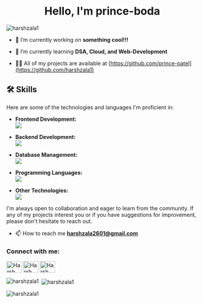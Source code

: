 # 

<h1 align="center">Hello, I'm prince-boda</h1>
<p align="left"> <img src="https://komarev.com/ghpvc/?username=harshzala1&label=Profile%20views&color=0e75b6&style=flat" alt="harshzala1" /> </p>

- 🔭 I’m currently working on **something cool!!!**

- 🌱 I’m currently learning **DSA, Cloud, and Web-Development**

- 👨‍💻 All of my projects are available at [https://github.com/prince-patel](https://github.com/harshzala1)
## 🛠 Skills

Here are some of the technologies and languages I'm proficient in:

- **Frontend Development:**<br/>
  <img src="https://skillicons.dev/icons?i=react,nextjs,dotnet,flutter,tailwindcss,bootstrap"/>

- **Backend Development:**<br/>
  <img src="https://skillicons.dev/icons?i=nodejs,express,dotnet"/>

- **Database Management:**<br/>
  <img src="https://skillicons.dev/icons?i=mongodb,mysql,sqlite"/>

- **Programming Languages:**<br/>
  <img src="https://skillicons.dev/icons?i=js,dart,java"/>

- **Other Technologies:**<br/>
  <img src="https://skillicons.dev/icons?i=github,git,postman"/>

I'm always open to collaboration and eager to learn from the community. If any of my projects interest you or if you have suggestions for improvement, please don't hesitate to reach out.

- 📫 How to reach me **harshzala2601@gmail.com**

<h3 align="left">Connect with me:</h3>
<p align="left">
<a href="https://www.linkedin.com/in/harsh-zala-833b9230b/" target="blank"><img align="center" src="https://raw.githubusercontent.com/rahuldkjain/github-profile-readme-generator/master/src/images/icons/Social/linked-in-alt.svg" alt="Harsh Zala's LinkedIn" height="30" width="40" /></a>
<a href="https://www.instagram.com/iamharshzala/" target="blank"><img align="center" src="https://raw.githubusercontent.com/rahuldkjain/github-profile-readme-generator/master/src/images/icons/Social/instagram.svg" alt="Harsh Zala's Instagram" height="30" width="40" /></a>
<a href="https://leetcode.com/u/harshzala1/" target="blank"><img align="center" src="https://raw.githubusercontent.com/rahuldkjain/github-profile-readme-generator/master/src/images/icons/Social/leet-code.svg" alt="Harsh Zala's LeetCode" height="30" width="40" /></a>
</p>

<p><img align="left" src="https://github-readme-stats.vercel.app/api/top-langs?username=harshzala1&show_icons=true&locale=en&layout=compact" alt="harshzala1" /></p>

<p>&nbsp;<img align="center" src="https://github-readme-stats.vercel.app/api?username=harshzala1&show_icons=true&locale=en" alt="harshzala1" /></p>

<p><img align="center" src="https://github-readme-streak-stats.herokuapp.com/?user=harshzala1&" alt="harshzala1" /></p>
